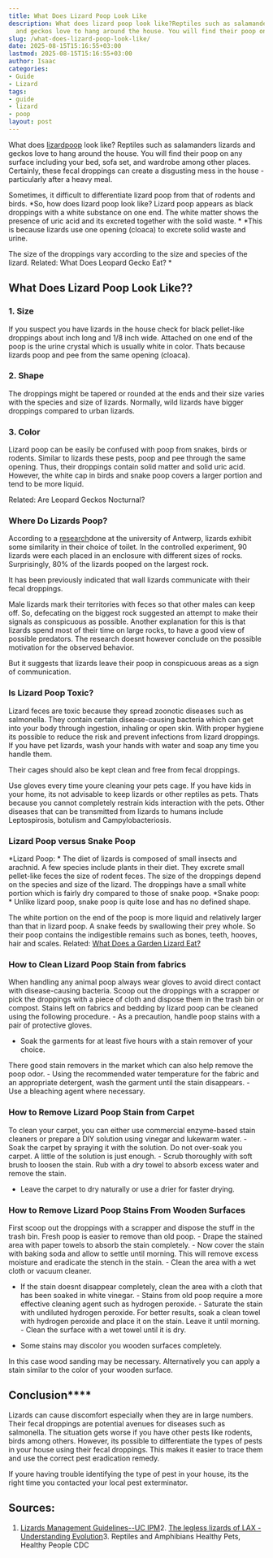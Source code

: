 ```yaml
---
title: What Does Lizard Poop Look Like
description: What does lizard poop look like?Reptiles such as salamanders lizards
  and geckos love to hang around the house. You will find their poop on any surface...
slug: /what-does-lizard-poop-look-like/
date: 2025-08-15T15:16:55+03:00
lastmod: 2025-08-15T15:16:55+03:00
author: Isaac
categories:
- Guide
- Lizard
tags:
- guide
- lizard
- poop
layout: post
---
```

What does [lizard](https://pestpolicy.com/are-lizards-poisonous/)[poop](https://pestpolicy.com/what-does-raccoon-poop-look-like/) look like? Reptiles such as salamanders lizards and geckos love to hang around the house. You will find their poop on any surface including your bed, sofa set, and wardrobe among other places. Certainly, these fecal droppings can create a disgusting mess in the house - particularly after a heavy meal.

Sometimes, it difficult to differentiate lizard poop from that of rodents and birds. *So, how does lizard poop look like? Lizard poop appears as black droppings with a white substance on one end. The white matter shows the presence of uric acid and its excreted together with the solid waste. * *This is because lizards use one opening (cloaca) to excrete solid waste and urine.

The size of the droppings vary according to the size and species of the lizard. Related: What Does Leopard Gecko Eat? *

##  What Does Lizard Poop Look Like??

###  1. Size

If you suspect you have lizards in the house check for black pellet-like droppings about inch long and 1/8 inch wide. Attached on one end of the poop is the urine crystal which is usually white in color. Thats because lizards poop and pee from the same opening (cloaca).

###  2. Shape

The droppings might be tapered or rounded at the ends and their size varies with the species and size of lizards. Normally, wild lizards have bigger droppings compared to urban lizards.

###  3. Color

Lizard poop can be easily be confused with poop from snakes, birds or rodents. Similar to lizards these pests, poop and pee through the same opening. Thus, their droppings contain solid matter and solid uric acid. However, the white cap in birds and snake poop covers a larger portion and tend to be more liquid.

Related: Are Leopard Geckos Nocturnal?

###  **Where Do Lizards Poop?**

According to a [research](https://www.sciencemag.org/news/2019/08/lizards-poop-biggest-rocks-around)done at the university of Antwerp, lizards exhibit some similarity in their choice of toilet. In the controlled experiment, 90 lizards were each placed in an enclosure with different sizes of rocks. Surprisingly, 80% of the lizards pooped on the largest rock.

It has been previously indicated that wall lizards communicate with their fecal droppings.

Male lizards mark their territories with feces so that other males can keep off. So, defecating on the biggest rock suggested an attempt to make their signals as conspicuous as possible. Another explanation for this is that lizards spend most of their time on large rocks, to have a good view of possible predators. The research doesnt however conclude on the possible motivation for the observed behavior.

But it suggests that lizards leave their poop in conspicuous areas as a sign of communication.

###  **Is Lizard Poop Toxic?**

Lizard feces are toxic because they spread zoonotic diseases such as salmonella. They contain certain disease-causing bacteria which can get into your body through ingestion, inhaling or open skin. With proper hygiene its possible to reduce the risk and prevent infections from lizard droppings. If you have pet lizards, wash your hands with water and soap any time you handle them.

Their cages should also be kept clean and free from fecal droppings.

Use gloves every time youre cleaning your pets cage. If you have kids in your home, its not advisable to keep lizards or other reptiles as pets. Thats because you cannot completely restrain kids interaction with the pets. Other diseases that can be transmitted from lizards to humans include Leptospirosis, botulism and Campylobacteriosis.

###  **Lizard Poop versus Snake Poop**

*Lizard Poop: * The diet of lizards is composed of small insects and arachnid. A few species include plants in their diet. They excrete small pellet-like feces the size of rodent feces. The size of the droppings depend on the species and size of the lizard. The droppings have a small white portion which is fairly dry compared to those of snake poop. *Snake poop: * Unlike lizard poop, snake poop is quite lose and has no defined shape.

The white portion on the end of the poop is more liquid and relatively larger than that in lizard poop. A snake feeds by swallowing their prey whole. So their poop contains the indigestible remains such as bones, teeth, hooves, hair and scales. Related: [What Does a Garden Lizard Eat? ](https://pestpolicy.com/what-does-a-garden-lizard-eat/)

###  **How to Clean Lizard Poop Stain from fabrics**

When handling any animal poop always wear gloves to avoid direct contact with disease-causing bacteria. Scoop out the droppings with a scrapper or pick the droppings with a piece of cloth and dispose them in the trash bin or compost. Stains left on fabrics and bedding by lizard poop can be cleaned using the following procedure. - As a precaution, handle poop stains with a pair of protective gloves.

- Soak the garments for at least five hours with a stain remover of your choice.

There good stain removers in the market which can also help remove the poop odor. - Using the recommended water temperature for the fabric and an appropriate detergent, wash the garment until the stain disappears. - Use a bleaching agent where necessary.

###  **How to Remove Lizard Poop Stain from Carpet**

To clean your carpet, you can either use commercial enzyme-based stain cleaners or prepare a DIY solution using vinegar and lukewarm water. - Soak the carpet by spraying it with the solution. Do not over-soak you carpet. A little of the solution is just enough. - Scrub thoroughly with soft brush to loosen the stain. Rub with a dry towel to absorb excess water and remove the stain.

- Leave the carpet to dry naturally or use a drier for faster drying.

###  **How to Remove Lizard Poop Stains From Wooden Surfaces**

First scoop out the droppings with a scrapper and dispose the stuff in the trash bin. Fresh poop is easier to remove than old poop. - Drape the stained area with paper towels to absorb the stain completely. - Now cover the stain with baking soda and allow to settle until morning. This will remove excess moisture and eradicate the stench in the stain. - Clean the area with a wet cloth or vacuum cleaner.

- If the stain doesnt disappear completely, clean the area with a cloth that has been soaked in white vinegar. - Stains from old poop require a more effective cleaning agent such as hydrogen peroxide. - Saturate the stain with undiluted hydrogen peroxide. For better results, soak a clean towel with hydrogen peroxide and place it on the stain. Leave it until morning. - Clean the surface with a wet towel until it is dry.

- Some stains may discolor you wooden surfaces completely.

In this case wood sanding may be necessary. Alternatively you can apply a stain similar to the color of your wooden surface.

##  Conclusion****

Lizards can cause discomfort especially when they are in large numbers. Their fecal droppings are potential avenues for diseases such as salmonella. The situation gets worse if you have other pests like rodents, birds among others. However, its possible to differentiate the types of pests in your house using their fecal droppings. This makes it easier to trace them and use the correct pest eradication remedy.

If youre having trouble identifying the type of pest in your house, its the right time you contacted your local pest exterminator.

##  Sources:

1. [Lizards Management Guidelines--UC IPM](http://ipm.ucanr.edu/PMG/PESTNOTES/pn74120.html)2. [The legless lizards of LAX - Understanding Evolution](https://evolution.berkeley.edu/evolibrary/news/131005_leglesslizards)3. Reptiles and Amphibians Healthy Pets, Healthy People CDC
